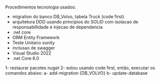 Procedimentos tecnologia usados:

- migration do banco DB_Volvo, tabela Truck (code first)
- arquitetura DDD usando principios do SOLID com isolacao de responsabillidade e injecao de dependencia
- .net core
- ORM Entity Framework
- Teste Unitario xunity
- inclusao de swagger
- Visual Studio 2022
- .net Core 6.0


1-  restaurar pacotes nuget
2- estou usando code first, então, executar os comandos abaixo:
 a- add-migration {DB_VOLVO}
 b- update-database
 
